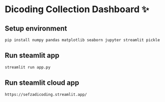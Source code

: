 # Dicoding Collection Dashboard ✨

## Setup environment
```
pip install numpy pandas matplotlib seaborn jupyter streamlit pickle
```


## Run steamlit app
```
streamlit run app.py
```

## Run steamlit cloud app
```
https://sefzadicoding.streamlit.app/
```
